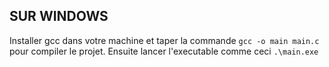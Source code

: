 ## SUR WINDOWS 
Installer gcc dans votre machine et taper la commande `gcc -o main main.c` pour compiler le projet.
Ensuite lancer l'executable comme ceci `.\main.exe`
